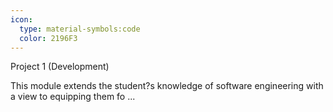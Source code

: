 ```yaml
---
icon:
  type: material-symbols:code
  color: 2196F3
---
```


Project 1 (Development)

This module extends the student?s knowledge of software engineering with a view to equipping them fo ... 
